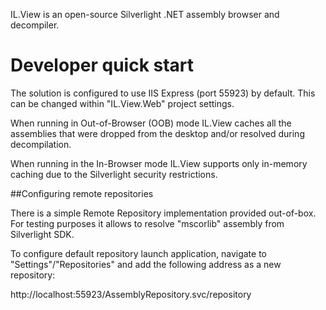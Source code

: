 IL.View is an open-source Silverlight .NET assembly browser and decompiler.

Developer quick start
===========================

The solution is configured to use IIS Express (port 55923) by default. 
This can be changed within "IL.View.Web" project settings.

When running in Out-of-Browser (OOB) mode IL.View caches all the assemblies that were dropped from the desktop and/or resolved during decompilation.

When running in the In-Browser mode IL.View supports only in-memory caching due to the Silverlight security restrictions.

##Configuring remote repositories

There is a simple Remote Repository implementation provided out-of-box. For testing purposes it allows to resolve "mscorlib"
assembly from Silverlight SDK.

To configure default repository launch application, navigate to "Settings"/"Repositories" and add the following address 
as a new repository:

http://localhost:55923/AssemblyRepository.svc/repository

